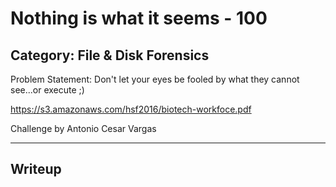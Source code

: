 Nothing is what it seems - 100
======

Category: File & Disk Forensics
------
Problem Statement:
Don't let your eyes be fooled by what they cannot see...or execute ;)

https://s3.amazonaws.com/hsf2016/biotech-workfoce.pdf

Challenge by  Antonio Cesar Vargas


------

Writeup
------
